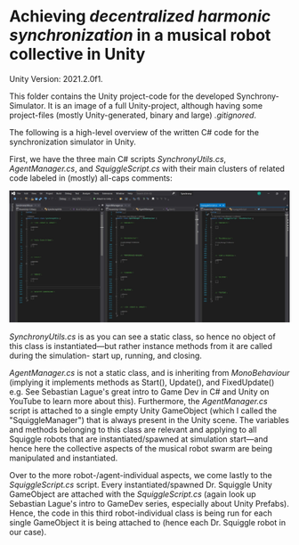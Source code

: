 # Achieving _decentralized harmonic synchronization_ in a musical robot collective in Unity
Unity Version: 2021.2.0f1.

This folder contains the Unity project-code for the developed Synchrony-Simulator. It is an image of a full Unity-project, although having some project-files (mostly Unity-generated, binary and large) _.gitignored_.

The following is a high-level overview of the written C# code for the synchronization simulator in Unity. 

First, we have the three main C# scripts _SynchronyUtils.cs_, _AgentManager.cs_, and _SquiggleScript.cs_ with their main clusters of related code labeled in (mostly) all-caps comments:

![alt text](UnityCodebaseOverview.jpg "Unity code base overview")

_SynchronyUtils.cs_ is as you can see a static class, so hence no object of this class is instantiated—but rather instance methods from it are called during the simulation- start up, running, and closing.

_AgentManager.cs_ is not a static class, and is inheriting from _MonoBehaviour_ (implying it implements methods as Start(), Update(), and FixedUpdate() e.g. See Sebastian Lague's great intro to Game Dev in C# and Unity on YouTube to learn more about this). Furthermore, the _AgentManager.cs_ script is attached to a single empty Unity GameObject (which I called the "SquiggleManager") that is always present in the Unity scene. The variables and methods belonging to this class are relevant and applying to all Squiggle robots that are instantiated/spawned at simulation start—and hence here the collective aspects of the musical robot swarm are being manipulated and instantiated.

Over to the more robot-/agent-individual aspects, we come lastly to the _SquiggleScript.cs_ script. Every instantiated/spawned Dr. Squiggle Unity GameObject are attached with the _SquiggleScript.cs_ (again look up Sebastian Lague's intro to GameDev series, especially about Unity Prefabs). Hence, the code in this third robot-individual class is being run for each single GameObject it is being attached to (hence each Dr. Squiggle robot in our case).
